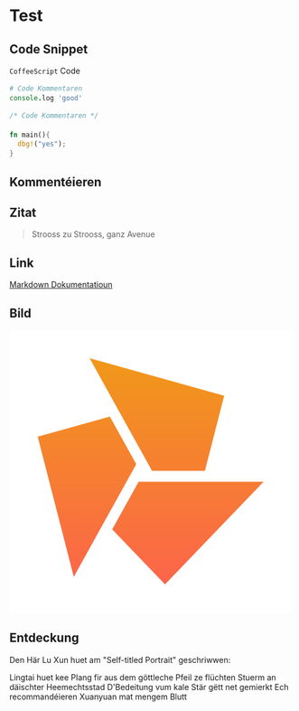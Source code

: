 [Markdown global Kommentaren]:#

# Test

## Code Snippet

`CoffeeScript` Code

```coffee
# Code Kommentaren
console.log 'good'


```

```rust
/* Code Kommentaren */

fn main(){
  dbg!("yes");
}
```

## Kommentéieren

<!-- HTML 注释 --> 

<!-- 多行注释 --> 

## Zitat

> Strooss zu Strooss, ganz Avenue

## Link

[Markdown Dokumentatioun](https://github.com/xxai-art/xxai-art-md)

## Bild

![xxAI.Art Brand Identitéit](https://raw.githubusercontent.com/xxai-art/web/main/file/svg/logo.svg)

## Entdeckung

Den Här Lu Xun huet am "Self-titled Portrait" geschriwwen:

  Lingtai huet kee Plang fir aus dem göttleche Pfeil ze flüchten
  Stuerm an däischter Heemechtsstad
  D'Bedeitung vum kale Stär gëtt net gemierkt
  Ech recommandéieren Xuanyuan mat mengem Blutt


